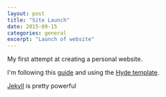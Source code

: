 ```yaml
---
layout: post
title: "Site Launch"
date: 2015-09-15
categories: general
excerpt: "Launch of website"
---
```


My first attempt at creating a personal website. 

I'm following this [guide](http://jmcglone.com/guides/github-pages/) and using the [Hyde template](http://hyde.getpoole.com/).

[Jekyll](http://jekyllrb.com/) is pretty powerful